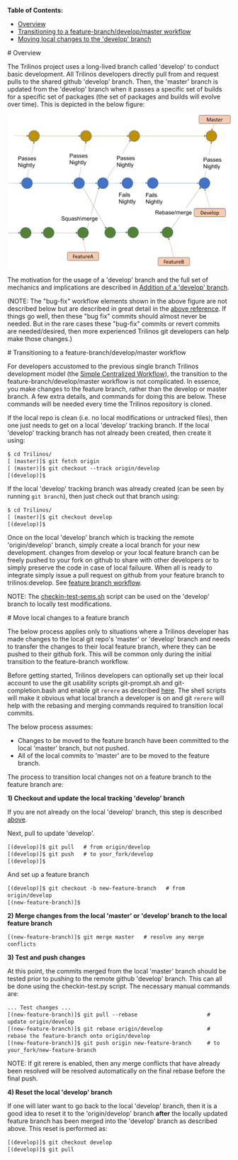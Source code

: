 **Table of Contents:**
* [Overview](#overview)
* [Transitioning to a feature-branch/develop/master workflow](#transition_feature_develop_master)
* [Moving local changes to the 'develop' branch](#move_to_develop)

<a name="overview"/>
# Overview

The Trilinos project uses a long-lived branch called 'develop' to conduct basic development.  All Trilinos developers directly pull from and request pulls to the shared github 'develop' branch.  Then, the 'master' branch is updated from the 'develop' branch when it passes a specific set of builds for a specific set of packages (the set of packages and builds will evolve over time).  This is depicted in the below figure:

![Trilinos Git feature/'develop'/'master' workflow](GitFeatureBranchWorkflow.png)

The motivation for the usage of a 'develop' branch and the full set of mechanics and implications are described in [Addition of a 'develop' branch](https://docs.google.com/document/d/1uVQYI2cmNx09fDkHDA136yqDTqayhxqfvjFiuUue7wo/edit#heading=h.u2ougk1wk7ph).

(NOTE: The "bug-fix" workflow elements shown in the above figure are not described below but are described in great detail in the [above reference](https://docs.google.com/document/d/1uVQYI2cmNx09fDkHDA136yqDTqayhxqfvjFiuUue7wo/edit#heading=h.u2ougk1wk7ph).  If things go well, then these "bug fix" commits should almost never be needed.  But in the rare cases these "bug-fix" commits or revert commits are needed/desired, then more experienced Trilinos git developers can help make those changes.)

<a name="transition_feature_develop_master"/>
# Transitioning to a feature-branch/develop/master workflow

For developers accustomed to the previous single branch Trilinos development model (the [Simple Centralized Workflow](https://github.com/trilinos/Trilinos/wiki/VC-|-Simple-Centralized-Workflow)), the transition to the feature-branch/develop/master workflow is not complicated. In essence, you make changes to the feature branch, rather than the develop or master branch. A few extra details, and commands for doing this are below. These commands will be needed every time the Trilinos repository is cloned.

If the local repo is clean (i.e. no local modifications or untracked files), then one just needs to get on a local 'develop' tracking branch.  If the local 'develop' tracking branch has not already been created, then create it using:

```
$ cd Trilinos/
[ (master)]$ git fetch origin
[ (master)]$ git checkout --track origin/develop
[(develop)]$ 
```

If the local 'develop' tracking branch was already created (can be seen by running `git branch`), then just check out that branch using:

```
$ cd Trilinos/
[ (master)]$ git checkout develop
[(develop)]$ 
```

Once on the local 'develop' branch which is tracking the remote 'origin/develop' branch, simply create a local branch for your new development. changes from develop or your local feature branch can be freely pushed to your fork on github to share with other developers or to simply preserve the code in case of local failuure. When all is ready to integrate simply issue a pull request on github from your feature branch to trilinos:develop. See [feature branch workflow](https://github.com/trilinos/Trilinos/wiki/VC-%7C-Simple-Centralized-Workflow).

NOTE: The [checkin-test-sems.sh](https://github.com/trilinos/Trilinos/wiki/Policies-%7C-Safe-Checkin-Testing) script can be used on the 'develop' branch to locally test modifications.

<a name="move_to_feature_branch"/>
# Move local changes to a feature branch

The below process applies only to situations where a Trilinos developer has made changes to the local git repo's 'master' or 'develop' branch and needs to transfer the changes to their local feature branch, where they can be pushed to their github fork. This will be common only during the initial transition to the feature-branch workflow.

Before getting started, Trilinos developers can optionally set up their local account to use the git usability scripts git-prompt.sh and git-completion.bash and enable git `rerere` as described [here](https://github.com/trilinos/Trilinos/wiki/VC-%7C-Initial-Git-Setup).  The shell scripts will make it obvious what local branch a developer is on and git `rerere` will help with the rebasing and merging commands required to transition local commits.

The below process assumes:
* Changes to be moved to the feature branch have been committed to the local 'master' branch, but not pushed.
* All of the local commits to 'master' are to be moved to the feature branch.

The process to transition local changes not on a feature branch to the feature branch are:

**1) Checkout and update the local tracking 'develop' branch**

If you are not already on the local 'develop' branch, this step is described [above](#transition_develop_master).

Next, pull to update 'develop'.

```
[(develop)]$ git pull   # from origin/develop
[(develop)]$ git push   # to your_fork/develop
[(develop)]$
```

And set up a feature branch
```
[(develop)]$ git checkout -b new-feature-branch   # from origin/develop
[(new-feature-branch)]$
```

**2) Merge changes from the local 'master' or 'develop' branch to the local feature branch**

```
[(new-feature-branch)]$ git merge master   # resolve any merge conflicts
```

**3) Test and push changes**

At this point, the commits merged from the local 'master' branch should be tested prior to pushing to the remote github 'develop' branch.  This can all be done using the checkin-test.py script. The necessary manual commands are:

```
... Test changes ...
[(new-feature-branch)]$ git pull --rebase                      # update origin/develop
[(new-feature-branch)]$ git rebase origin/develop              # rebase the feature-branch onto origin/develop
[(new-feature-branch)]$ git push origin new-feature-branch     # to your_fork/new-feature-branch
```

NOTE: If git rerere is enabled, then any merge conflicts that have already been resolved will be resolved automatically on the final rebase before the final push.

**4) Reset the local 'develop' branch**

If one will later want to go back to the local 'develop' branch, then it is a good idea to reset it to the 'origin/develop' branch  **after** the locally updated feature branch has been merged into the 'develop' branch as described above.  This reset is performed as:

```
[(develop)]$ git checkout develop
[(develop)]$ git pull
```
